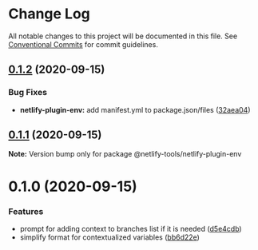 # Change Log

All notable changes to this project will be documented in this file.
See [Conventional Commits](https://conventionalcommits.org) for commit guidelines.

## [0.1.2](https://github.com/jorgesuarezch/neltify-tools/compare/@netlify-tools/netlify-plugin-env@0.1.1...@netlify-tools/netlify-plugin-env@0.1.2) (2020-09-15)


### Bug Fixes

* **netlify-plugin-env:** add manifest.yml to package.json/files ([32aea04](https://github.com/jorgesuarezch/neltify-tools/commit/32aea04319f72e67ced7f6ca1701074a26bc9050))





## [0.1.1](https://github.com/jorgesuarezch/neltify-tools/compare/@netlify-tools/netlify-plugin-env@0.1.0...@netlify-tools/netlify-plugin-env@0.1.1) (2020-09-15)

**Note:** Version bump only for package @netlify-tools/netlify-plugin-env





# 0.1.0 (2020-09-15)


### Features

* prompt for adding context to branches list if it is needed ([d5e4cdb](https://github.com/jorgesuarezch/neltify-tools/commit/d5e4cdb53dcf95296a701a6a5785db8ccdbe018a))
* simplify format for contextualized variables ([bb6d22e](https://github.com/jorgesuarezch/neltify-tools/commit/bb6d22e268bb6b4b1b0252dd189942845a408a70))
